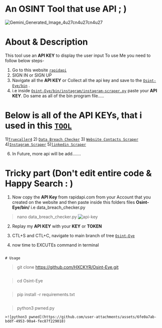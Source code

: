 # An OSINT Tool that use API ; )
![Gemini_Generated_Image_4u27cn4u27cn4u27](https://github.com/user-attachments/assets/87caca75-f1fa-47a1-af68-fe1f19e19527)

# About & Description
This tool use an **API KEY** to display the user input 
To use Me you need to follow below steps-
1) Go to this website [`rapidapi`](https://rapidapi.com/)
2) SIGN IN or SIGN UP
3) Navigate all the **API KEY** or Collect all the api key and save to the [`Osint-Eye/bin`](https://github.com/HXCKYR/Osint-Eye/tree/main/bin) .
4) i.e inside [`Osint-Eye/bin/instagram/instagram-scraper.py`](https://github.com/HXCKYR/Osint-Eye/blob/main/bin/instagram/instagram-scraper.py) paste your **API KEY**. Do same as all of the bin program file.....

# Below is all of the **API KEYs**, that i used in this [`TOOL`](https://github.com/HXCKYR/Osint-Eye/tree/main)
1)[`Truecaller4`](https://rapidapi.com/DataCrawler/api/truecaller4/playground/apiendpoint_3898020c-f789-43b0-b071-15c571b26b20)
2) [`Data Breach Checker`](https://rapidapi.com/vaibhavchandra2007/api/data-breach-checker)
3) [`Website Contacts Scraper`](https://rapidapi.com/letscrape-6bRBa3QguO5/api/website-contacts-scraper/playground/apiendpoint_ee6b910e-3333-4dea-b4a2-0b21fe48427c)
4)[`Instagram Scraper`](https://rapidapi.com/social-api1-instagram/api/instagram-scraper-api2/playground/apiendpoint_3ad87605-1c3d-45bd-8b2c-5e42cb129536)
5)[`linkedin Scraper`](https://rapidapi.com/freshdata-freshdata-default/api/fresh-linkedin-profile-data/playground/apiendpoint_f015adcb-0126-4ca6-8260-9912c1b9da5a)

6) In Future, more api will be add.......

# Tricky part (Don't edit entire code & Happy Search : )	

1) Now copy the **API Key** from rapidapi.com from your Account that you created on the website and then paste inside this folders files **Osint-Eye/bin/** i.e data_breach_checker.py
> nano data_breach_checker.py
> ![api-key](https://github.com/user-attachments/assets/192fa6b9-ee7f-4433-b8dc-788d60532d03)

2) Replay my **API KEY** with your **KEY** or **TOKEN**

3) CTL+S and CTL+C, navigate to main branch of tree [`Osint-Eye`](https://github.com/HXCKYR/Osint-Eye/tree)
4) now time to EXCUTEs command in terminal
```

# Usage
```
> git clone https://github.com/HXCKYR/Osint-Eye.git
```
```
> cd Osint-Eye
```
```
> pip install -r requirements.txt
```
```
> python3 pwned.py
```
>![python3 pwned](https://github.com/user-attachments/assets/6fe0a7ab-bddf-4953-90a4-fec87f229018)


